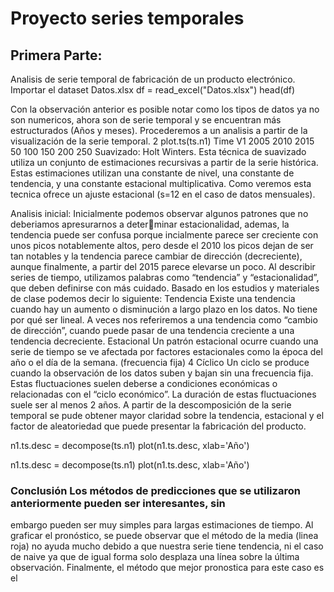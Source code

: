 # Proyecto series temporales
## Primera Parte:
Analisis de serie temporal de fabricación de un producto electrónico.
Importar el dataset Datos.xlsx
df = read_excel("Datos.xlsx")
head(df)

Con la observación anterior es posible notar como los tipos de datos ya no son numericos, ahora son de
serie temporal y se encuentran más estructurados (Años y meses). Procederemos a un analisis a partir de la
visualización de la serie temporal.
2
plot.ts(ts.n1)
Time
V1
2005 2010 2015
50 100 150 200 250
Suavizado: Holt Winters. Esta técnica de suavizado utiliza un conjunto de estimaciones recursivas a partir
de la serie histórica. Estas estimaciones utilizan una constante de nivel, una constante de tendencia, y una
constante estacional multiplicativa. Como veremos esta tecnica ofrece un ajuste estacional (s=12 en el caso
de datos mensuales).


Analisis inicial: Inicialmente podemos observar algunos patrones que no deberiamos apresurarnos a determinar estacionalidad, ademas, la tendencia puede ser confusa porque incialmente parece ser creciente con
unos picos notablemente altos, pero desde el 2010 los picos dejan de ser tan notables y la tendencia parece
cambiar de dirección (decreciente), aunque finalmente, a partir del 2015 parece elevarse un poco.
Al describir series de tiempo, utilizamos palabras como “tendencia” y “estacionalidad”, que deben definirse
con más cuidado. Basado en los estudios y materiales de clase podemos decir lo siguiente:
Tendencia Existe una tendencia cuando hay un aumento o disminución a largo plazo en los datos. No tiene
por qué ser lineal. A veces nos referiremos a una tendencia como “cambio de dirección”, cuando puede pasar
de una tendencia creciente a una tendencia decreciente.
Estacional Un patrón estacional ocurre cuando una serie de tiempo se ve afectada por factores estacionales
como la época del año o el día de la semana. (frecuencia fija)
4
Cíclico Un ciclo se produce cuando la observación de los datos suben y bajan sin una frecuencia fija. Estas
fluctuaciones suelen deberse a condiciones económicas o relacionadas con el “ciclo económico”. La duración
de estas fluctuaciones suele ser al menos 2 años.
A partir de la descomposición de la serie temporal se pude obtener mayor claridad sobre la tendencia,
estacional y el factor de aleatoriedad que puede presentar la fabricación del producto.

n1.ts.desc = decompose(ts.n1)
plot(n1.ts.desc, xlab='Año')

n1.ts.desc = decompose(ts.n1)
plot(n1.ts.desc, xlab='Año')

### Conclusión Los métodos de predicciones que se utilizaron anteriormente pueden ser interesantes, sin
embargo pueden ser muy simples para largas estimaciones de tiempo.
Al graficar el pronóstico, se puede observar que el método de la media (linea roja) no ayuda mucho debido a
que nuestra serie tiene tendencia, ni el caso de naive ya que de igual forma solo desplaza una línea sobre la
última observación. Finalmente, el método que mejor pronostica para este caso es el
